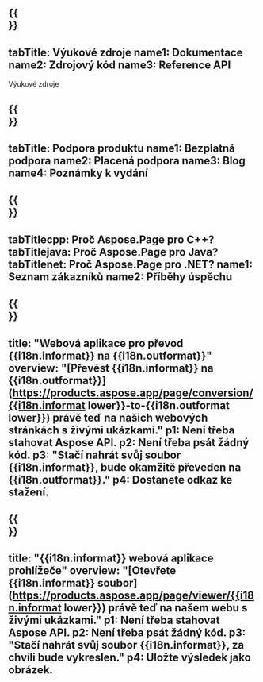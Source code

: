 ﻿---
translation: true
deploy: false
---

{{<section learningresources>}}
---
tabTitle: Výukové zdroje
name1: Dokumentace
name2: Zdrojový kód
name3: Reference API
---

Výukové zdroje

{{<section support>}}
---
tabTitle: Podpora produktu
name1: Bezplatná podpora
name2: Placená podpora
name3: Blog
name4: Poznámky k vydání
---

{{<section why>}}
---
tabTitlecpp: Proč Aspose.Page pro C++?
tabTitlejava: Proč Aspose.Page pro Java?
tabTitlenet: Proč Aspose.Page pro .NET?
name1: Seznam zákazníků
name2: Příběhy úspěchu
---

{{<section widgetbackup>}}
---
title: "Webová aplikace pro převod {{i18n.informat}} na {{i18n.outformat}}"
overview: "[Převést {{i18n.informat}} na {{i18n.outformat}}](https://products.aspose.app/page/conversion/{{i18n.informat lower}}-to-{{i18n.outformat lower}}) právě teď na našich webových stránkách s živými ukázkami."
p1: Není třeba stahovat Aspose API.
p2: Není třeba psát žádný kód.
p3: "Stačí nahrát svůj soubor {{i18n.informat}}, bude okamžitě převeden na {{i18n.outformat}}."
p4: Dostanete odkaz ke stažení.
---

{{<section widgetbackupview>}}
---
title: "{{i18n.informat}} webová aplikace prohlížeče"
overview: "[Otevřete {{i18n.informat}} soubor](https://products.aspose.app/page/viewer/{{i18n.informat lower}}) právě teď na našem webu s živými ukázkami."
p1: Není třeba stahovat Aspose API.
p2: Není třeba psát žádný kód.
p3: "Stačí nahrát svůj soubor {{i18n.informat}}, za chvíli bude vykreslen."
p4: Uložte výsledek jako obrázek.
---